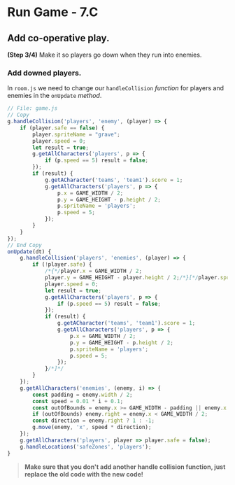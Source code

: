 # Run Game - 7.C

## Add co-operative play.

**(Step 3/4)** Make it so players go down when they run into enemies.

### Add downed players.

In `room.js` we need to change our `handleCollision` _function_ for players and enemies in the `onUpdate` _method_.

```javascript
// File: game.js
// Copy
g.handleCollision('players', 'enemy', (player) => {
	if (player.safe == false) {
		player.spriteName = "grave";
		player.speed = 0;
		let result = true;
		g.getAllCharacters('players', p => {
			if (p.speed == 5) result = false;
		});
		if (result) {
			g.getACharacter('teams', 'team1').score = 1;
			g.getAllCharacters('players', p => {
				p.x = GAME_WIDTH / 2;
				p.y = GAME_HEIGHT - p.height / 2;
				p.spriteName = 'players';
				p.speed = 5;
			});
		}
	}
});
// End Copy
onUpdate(dt) {
	g.handleCollision('players', 'enemies', (player) => {
		if (!player.safe) {
			/*{*/player.x = GAME_WIDTH / 2;
			player.y = GAME_HEIGHT - player.height / 2;/*}[*/player.spriteName = "grave";
			player.speed = 0;
			let result = true;
			g.getAllCharacters('players', p => {
				if (p.speed == 5) result = false;
			});
			if (result) {
				g.getACharacter('teams', 'team1').score = 1;
				g.getAllCharacters('players', p => {
					p.x = GAME_WIDTH / 2;
					p.y = GAME_HEIGHT - p.height / 2;
					p.spriteName = 'players';
					p.speed = 5;
				});
			}/*]*/
		}
	});
	g.getAllCharacters('enemies', (enemy, i) => {
		const padding = enemy.width / 2;
		const speed = 0.01 * i + 0.1;
		const outOfBounds = enemy.x >= GAME_WIDTH - padding || enemy.x <= padding;
		if (outOfBounds) enemy.right = enemy.x < GAME_WIDTH / 2;
		const direction = enemy.right ? 1 : -1;
		g.move(enemy, 'x', speed * direction);
	});
	g.getAllCharacters('players', player => player.safe = false);
	g.handleLocations('safeZones', 'players');
}
```

> **Make sure that you don't add another handle collision function, just replace the old code with the new code!**
